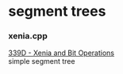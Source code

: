 # segment trees

### xenia.cpp
[339D - Xenia and Bit Operations](http://codeforces.com/contest/339/problem/D) </br>
simple segment tree
